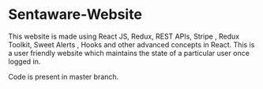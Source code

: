 # Sentaware-Website
This website is made using React JS, Redux, REST APIs, Stripe , Redux Toolkit, Sweet Alerts , Hooks and other advanced concepts in React. This is a user friendly website which maintains the state of a particular user once logged in.


Code is present in master branch.
